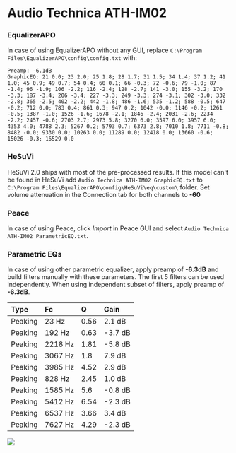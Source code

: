 # Audio Technica ATH-IM02

### EqualizerAPO
In case of using EqualizerAPO without any GUI, replace `C:\Program Files\EqualizerAPO\config\config.txt`
with:
```
Preamp: -6.1dB
GraphicEQ: 21 0.0; 23 2.0; 25 1.8; 28 1.7; 31 1.5; 34 1.4; 37 1.2; 41 1.0; 45 0.9; 49 0.7; 54 0.4; 60 0.1; 66 -0.3; 72 -0.6; 79 -1.0; 87 -1.4; 96 -1.9; 106 -2.2; 116 -2.4; 128 -2.7; 141 -3.0; 155 -3.2; 170 -3.3; 187 -3.4; 206 -3.4; 227 -3.3; 249 -3.3; 274 -3.1; 302 -3.0; 332 -2.8; 365 -2.5; 402 -2.2; 442 -1.8; 486 -1.6; 535 -1.2; 588 -0.5; 647 -0.2; 712 0.0; 783 0.4; 861 0.3; 947 0.2; 1042 -0.0; 1146 -0.2; 1261 -0.5; 1387 -1.0; 1526 -1.6; 1678 -2.1; 1846 -2.4; 2031 -2.6; 2234 -2.2; 2457 -0.6; 2703 2.7; 2973 5.8; 3270 6.0; 3597 6.0; 3957 6.0; 4353 4.0; 4788 2.3; 5267 0.2; 5793 0.7; 6373 2.8; 7010 1.8; 7711 -0.8; 8482 -0.0; 9330 0.0; 10263 0.0; 11289 0.0; 12418 0.0; 13660 -0.6; 15026 -0.3; 16529 0.0
```

### HeSuVi
HeSuVi 2.0 ships with most of the pre-processed results. If this model can't be found in HeSuVi add
`Audio Technica ATH-IM02 GraphicEQ.txt` to `C:\Program Files\EqualizerAPO\config\HeSuVi\eq\custom\` folder.
Set volume attenuation in the Connection tab for both channels to **-60**

### Peace
In case of using Peace, click *Import* in Peace GUI and select `Audio Technica ATH-IM02 ParametricEQ.txt`.

### Parametric EQs
In case of using other parametric equalizer, apply preamp of **-6.3dB** and build filters manually
with these parameters. The first 5 filters can be used independently.
When using independent subset of filters, apply preamp of **-6.3dB**.

| Type    | Fc      |    Q | Gain    |
|:--------|:--------|:-----|:--------|
| Peaking | 23 Hz   | 0.56 | 2.1 dB  |
| Peaking | 192 Hz  | 0.63 | -3.7 dB |
| Peaking | 2218 Hz | 1.81 | -5.8 dB |
| Peaking | 3067 Hz | 1.8  | 7.9 dB  |
| Peaking | 3985 Hz | 4.52 | 2.9 dB  |
| Peaking | 828 Hz  | 2.45 | 1.0 dB  |
| Peaking | 1585 Hz | 5.6  | -0.8 dB |
| Peaking | 5412 Hz | 6.54 | -2.3 dB |
| Peaking | 6537 Hz | 3.66 | 3.4 dB  |
| Peaking | 7627 Hz | 4.29 | -2.3 dB |

![](https://raw.githubusercontent.com/jaakkopasanen/AutoEq/master/results/innerfidelity/sbaf-serious/Audio%20Technica%20ATH-IM02/Audio%20Technica%20ATH-IM02.png)
